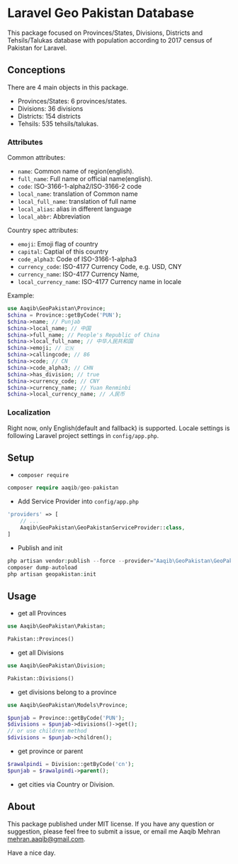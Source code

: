 # Laravel Geo Pakistan Database

This package focused on Provinces/States, Divisions, Districts and Tehsils/Talukas database with population according to 2017 census of Pakistan for Laravel.

## Conceptions

There are 4 main objects in this package.

- Provinces/States: 6 provinces/states.
- Divisions: 36 divisions
- Districts: 154 districts
- Tehsils: 535 tehsils/talukas.

### Attributes

Common attributes:

- `name`: Common name of region(english).
- `full_name`: Full name or official name(english).
- `code`: ISO-3166-1-alpha2/ISO-3166-2 code
- `local_name`: translation of Common name
- `local_full_name`: translation of full name
- `local_alias`: alias in different language
- `local_abbr`: Abbreviation

Country spec attributes:

- `emoji`: Emoji flag of country
- `capital`: Captial of this country
- `code_alpha3`: Code of ISO-3166-1-alpha3
- `currency_code`: ISO-4177 Currency Code, e.g. USD, CNY
- `currency_name`: ISO-4177 Currency Name,
- `local_currency_name`: ISO-4177 Currency name in locale

Example:

```php
use Aaqib\GeoPakistan\Province;
$china = Province::getByCode('PUN');
$china->name; // Punjab
$china->local_name; // 中国
$china->full_name; // People's Republic of China
$china->local_full_name; // 中华人民共和国
$china->emoji; // 🇨🇳
$china->callingcode; // 86
$china->code; // CN
$china->code_alpha3; // CHN
$china->has_division; // true
$china->currency_code; // CNY
$china->currency_name; // Yuan Renminbi
$china->local_currency_name; // 人民币
```

### Localization

Right now, only English(default and fallback) is supported. Locale settings is following Laravel project settings in `config/app.php`.

## Setup

- `composer require`

```php
composer require aaqib/geo-pakistan
```

- Add Service Provider into `config/app.php`

```php
'providers' => [
    // ...
    Aaqib\GeoPakistan\GeoPakistanServiceProvider::class,
]
```

- Publish and init

```php
php artisan vendor:publish --force --provider="Aaqib\GeoPakistan\GeoPakistanServiceProvider"
composer dump-autoload
php artisan geopakistan:init
```

## Usage

- get all Provinces

```php
use Aaqib\GeoPakistan\Pakistan;

Pakistan::Provinces()

```

- get all Divisions

```php
use Aaqib\GeoPakistan\Division;

Pakistan::Divisions()
```

- get divisions belong to a province

```php
use Aaqib\GeoPakistan\Models\Province;

$punjab = Province::getByCode('PUN');
$divisions = $punjab->divisions()->get();
// or use children method
$divisions = $punjab->children();
```

- get province or parent

```php
$rawalpindi = Division::getByCode('cn');
$punjab = $rawalpindi->parent();
```

- get cities via Country or Division.

## About

This package published under MIT license. If you have any question or suggestion, please feel free to submit a issue, or email me Aaqib Mehran <mehran.aaqib@gmail.com>.

Have a nice day.
